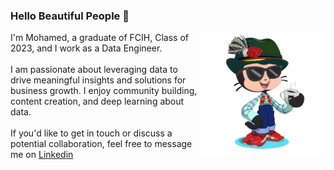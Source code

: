 ### Hello Beautiful People 👋

<img align="right" width="200" height="200" src="https://github.com/Mohamed-Abdelsatar/Mohamed-Abdelsatar/blob/master/sutra.png" >

I'm Mohamed, a graduate of FCIH, Class of 2023, and I work as a Data Engineer. <br><br>
I am passionate about leveraging data to drive meaningful insights and solutions for business growth. I enjoy community building, content creation, and deep learning about data.<br><br>
If you'd like to get in touch or discuss a potential collaboration, feel free to message me on <a href="https://www.linkedin.com/in/mohamedabdelsatar" target="_blank">Linkedin</a>

